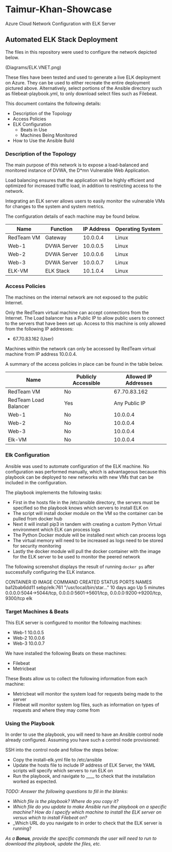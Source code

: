 # Taimur-Khan-Showcase
Azure Cloud Network Configuration with ELK Server

## Automated ELK Stack Deployment

The files in this repository were used to configure the network depicted below.

(Diagrams/ELK.VNET.png)

These files have been tested and used to generate a live ELK deployment on Azure. They can be used to either recreate the entire deployment pictured above. Alternatively, select portions of the Ansible directory such as filebeat-playbook.yml, to only download select files such as Filebeat.

This document contains the following details:
- Description of the Topology
- Access Policies
- ELK Configuration
  - Beats in Use
  - Machines Being Monitored
- How to Use the Ansible Build


### Description of the Topology

The main purpose of this network is to expose a load-balanced and monitored instance of DVWA, the D*mn Vulnerable Web Application.

Load balancing ensures that the application will be highly efficient and optimized for increased traffic load, in addition to restricting access to the network.

Integrating an ELK server allows users to easily monitor the vulnerable VMs for changes to the system and system metrics.

The configuration details of each machine may be found below.

| Name       | Function    | IP Address | Operating System |
|------------|-------------|------------|------------------|
| RedTeam VM | Gateway     | 10.0.0.4   | Linux            |
| Web-1      | DVWA Server | 10.0.0.5   | Linux            |
| Web-2      | DVWA Server | 10.0.0.6   | Linux            |
| Web-3      | DVWA Server | 10.0.0.7   | Linux            |
| ELK-VM     | ELK Stack   | 10.1.0.4   | Linux            |


### Access Policies

The machines on the internal network are not exposed to the public Internet. 

Only the RedTeam virtual machine can accept connections from the Internet. The Load balancer has a Public IP to allow public users to connect to the servers that have been set up. Access to this machine is only allowed from the following IP addresses:
- 67.70.83.162 (User)

Machines within the network can only be accessed by RedTeam virtual machine from IP address 10.0.0.4.

A summary of the access policies in place can be found in the table below.

| Name                  | Publicly Accessible | Allowed IP Addresses |
|-----------------------|---------------------|----------------------|
| RedTeam VM            | No                  | 67.70.83.162         |
| RedTeam Load Balancer | Yes                 | Any Public IP        |
| Web-1                 | No                  | 10.0.0.4             |
| Web-2                 | No                  | 10.0.0.4             |
| Web-3                 | No                  | 10.0.0.4             |
| Elk-VM                | No                  | 10.0.0.4             |


### Elk Configuration

Ansible was used to automate configuration of the ELK machine. No configuration was performed manually, which is advantageous because this playbook can be deployed to new networks with new VMs that can be included in the configuration.

The playbook implements the following tasks:
- First in the hosts file in the /etc/ansible directory, the servers must be specified so the playbook knows which servers to install ELK on
- The script will install docker module on the VM so the container can be pulled from docker hub
- Next it will install pip3 in tandem with creating a custom Python Virtual environment which ELK can process logs
- The Python Docker module will be installed next which can process logs
- The virtual memory will need to be increased as logs need to be stored for security monitoring
- Lastly the docker module will pull the docker container with the image for the ELK server to be used to monitor the peered network

The following screenshot displays the result of running `docker ps` after successfully configuring the ELK instance.

CONTAINER ID        IMAGE               COMMAND                  CREATED             STATUS              PORTS                                                                              NAMES
ba12bab6dd11        sebp/elk:761        "/usr/local/bin/star…"   10 days ago         Up 5 minutes        0.0.0.0:5044->5044/tcp, 0.0.0.0:5601->5601/tcp, 0.0.0.0:9200->9200/tcp, 9300/tcp   elk

### Target Machines & Beats

This ELK server is configured to monitor the following machines:
- Web-1 10.0.0.5
- Web-2 10.0.0.6
- Web-3 10.0.0.7

We have installed the following Beats on these machines:
- Filebeat
- Metricbeat

These Beats allow us to collect the following information from each machine:
- Metricbeat will monitor the system load for requests being made to the server
- Filebeat will monitor system log files, such as information on types of requests and where they may come from

### Using the Playbook

In order to use the playbook, you will need to have an Ansible control node already configured. Assuming you have such a control node provisioned: 

SSH into the control node and follow the steps below:
- Copy the install-elk.yml file to /etc/ansible
- Update the hosts file to include IP address of ELK Server, the YAML scripts will specify which servers to run ELK on
- Run the playbook, and navigate to ____ to check that the installation worked as expected.

_TODO: Answer the following questions to fill in the blanks:_
- _Which file is the playbook? Where do you copy it?_
- _Which file do you update to make Ansible run the playbook on a specific machine? How do I specify which machine to install the ELK server on versus which to install Filebeat on?_
- _Which URL do you navigate to in order to check that the ELK server is running?

_As a **Bonus**, provide the specific commands the user will need to run to download the playbook, update the files, etc._
